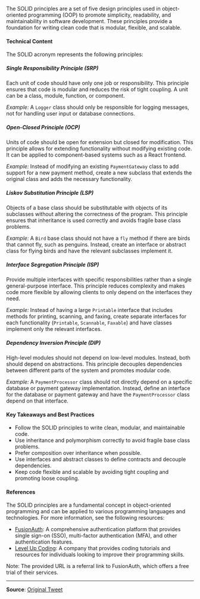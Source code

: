 The SOLID principles are a set of five design principles used in object-oriented programming (OOP) to promote simplicity, readability, and maintainability in software development. These principles provide a foundation for writing clean code that is modular, flexible, and scalable.

#### Technical Content
The SOLID acronym represents the following principles:

##### Single Responsibility Principle (SRP)
Each unit of code should have only one job or responsibility. This principle ensures that code is modular and reduces the risk of tight coupling. A unit can be a class, module, function, or component.

*Example:* A `Logger` class should only be responsible for logging messages, not for handling user input or database connections.

##### Open-Closed Principle (OCP)
Units of code should be open for extension but closed for modification. This principle allows for extending functionality without modifying existing code. It can be applied to component-based systems such as a React frontend.

*Example:* Instead of modifying an existing `PaymentGateway` class to add support for a new payment method, create a new subclass that extends the original class and adds the necessary functionality.

##### Liskov Substitution Principle (LSP)
Objects of a base class should be substitutable with objects of its subclasses without altering the correctness of the program. This principle ensures that inheritance is used correctly and avoids fragile base class problems.

*Example:* A `Bird` base class should not have a `fly` method if there are birds that cannot fly, such as penguins. Instead, create an interface or abstract class for flying birds and have the relevant subclasses implement it.

##### Interface Segregation Principle (ISP)
Provide multiple interfaces with specific responsibilities rather than a single general-purpose interface. This principle reduces complexity and makes code more flexible by allowing clients to only depend on the interfaces they need.

*Example:* Instead of having a large `Printable` interface that includes methods for printing, scanning, and faxing, create separate interfaces for each functionality (`Printable`, `Scannable`, `Faxable`) and have classes implement only the relevant interfaces.

##### Dependency Inversion Principle (DIP)
High-level modules should not depend on low-level modules. Instead, both should depend on abstractions. This principle decouples dependencies between different parts of the system and promotes modular code.

*Example:* A `PaymentProcessor` class should not directly depend on a specific database or payment gateway implementation. Instead, define an interface for the database or payment gateway and have the `PaymentProcessor` class depend on that interface.

#### Key Takeaways and Best Practices
* Follow the SOLID principles to write clean, modular, and maintainable code.
* Use inheritance and polymorphism correctly to avoid fragile base class problems.
* Prefer composition over inheritance when possible.
* Use interfaces and abstract classes to define contracts and decouple dependencies.
* Keep code flexible and scalable by avoiding tight coupling and promoting loose coupling.

#### References
The SOLID principles are a fundamental concept in object-oriented programming and can be applied to various programming languages and technologies. For more information, see the following resources:

* [FusionAuth](https://fusionauth.io/): A comprehensive authentication platform that provides single sign-on (SSO), multi-factor authentication (MFA), and other authentication features.
* [Level Up Coding](https://lucode.co/): A company that provides coding tutorials and resources for individuals looking to improve their programming skills.

Note: The provided URL is a referral link to FusionAuth, which offers a free trial of their services.

---
**Source**: [Original Tweet](https://twitter.com/i/web/status/1890986211633959413)